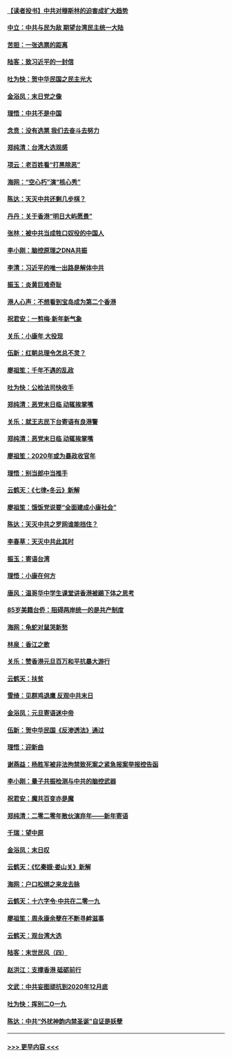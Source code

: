 #### [【读者投书】中共对穆斯林的迫害成扩大趋势](../pages/nsc993/n11791371.md?t=01150644) 
#### [中立：中共与民为敌 期望台湾民主统一大陆](../pages/nsc993/n11790392.md?t=01150644) 
#### [苦胆：一张选票的距离](../pages/nsc993/n11788914.md?t=01150644) 
#### [陆客：致习近平的一封信](../pages/nsc993/n11788867.md?t=01150644) 
#### [吐为快：贺中华民国之民主光大](../pages/nsc993/n11788618.md?t=01150644) 
#### [金浴凤：末日党之像](../pages/nsc993/n11787475.md?t=01150644) 
#### [理悟：中共不是中国](../pages/nsc993/n11787463.md?t=01150644) 
#### [念贲：没有选票  我们去奋斗去努力](../pages/nsc993/n11787398.md?t=01150644) 
#### [郑纯清：台湾大选观感](../pages/nsc993/n11786210.md?t=01150644) 
#### [项云：老百姓看“打黑除恶”](../pages/nsc993/n11785398.md?t=01150644) 
#### [海网：“空心朽”演“核心秀”](../pages/nsc993/n11783874.md?t=01150644) 
#### [陈达：天灭中共还剩几步棋？](../pages/nsc993/n11783719.md?t=01150644) 
#### [丹丹：关于香港“明日大屿愿景”](../pages/nsc993/n11783273.md?t=01150644) 
#### [张林：被中共当成牲口奴役的中国人](../pages/nsc993/n11782397.md?t=01150644) 
#### [李小刚：脑控原理之DNA共振](../pages/nsc993/n11780962.md?t=01150644) 
#### [李清：习近平的唯一出路是解体中共](../pages/nsc993/n11780866.md?t=01150644) 
#### [振玉：炎黄巨难奇耻](../pages/nsc993/n11779632.md?t=01150644) 
#### [港人心声：不想看到宝岛成为第二个香港](../pages/nsc993/n11778817.md?t=01150644) 
#### [祝君安：一剪梅‧新年新气象](../pages/nsc993/n11776340.md?t=01150644) 
#### [关乐：小康年 大役现](../pages/nsc993/n11774213.md?t=01150644) 
#### [伍新：红朝总理令怎总不灵？](../pages/nsc993/n11770813.md?t=01150644) 
#### [廖祖笙：千年不遇的乱政](../pages/nsc993/n11770373.md?t=01150644) 
#### [吐为快：公检法司快收手](../pages/nsc993/n11770359.md?t=01150644) 
#### [郑纯清：恶党末日临 动辄挨掌嘴](../pages/nsc993/n11769912.md?t=01150644) 
#### [关乐：就王志民下台寄语有良港警](../pages/nsc993/n11769903.md?t=01150644) 
#### [郑纯清：恶党末日临 动辄挨掌嘴](../pages/nsc993/n11769356.md?t=01150644) 
#### [廖祖笙：2020年或为暴政收官年](../pages/nsc993/n11768216.md?t=01150644) 
#### [理悟：别当郎中当推手](../pages/nsc993/n11768243.md?t=01150644) 
#### [云鹤天：《七律▪冬云》新解](../pages/nsc993/n11768204.md?t=01150644) 
#### [廖祖笙：饿饭党说要“全面建成小康社会”](../pages/nsc993/n11767482.md?t=01150644) 
#### [陈达：天灭中共之罗网谁能挡住？](../pages/nsc993/n11767465.md?t=01150644) 
#### [李春草：天灭中共此其时](../pages/nsc993/n11767452.md?t=01150644) 
#### [振玉：寄语台湾](../pages/nsc993/n11767432.md?t=01150644) 
#### [理悟：小康在何方](../pages/nsc993/n11767394.md?t=01150644) 
#### [唐风：温哥华中学生课堂讲香港被踢下体之思考](../pages/nsc993/n11766848.md?t=01150644) 
#### [85岁美籍台侨：阻碍两岸统一的是共产制度](../pages/nsc993/n11765043.md?t=01150644) 
#### [海网：龟蛇对鼠哭新愁](../pages/nsc993/n11764895.md?t=01150644) 
#### [林泉：香江之歌](../pages/nsc993/n11764415.md?t=01150644) 
#### [关乐：赞香港元旦百万和平抗暴大游行](../pages/nsc993/n11764382.md?t=01150644) 
#### [云鹤天：扶贫](../pages/nsc993/n11764245.md?t=01150644) 
#### [雪绮：见群鸡退鹰  反观中共末日](../pages/nsc993/n11762112.md?t=01150644) 
#### [金浴凤：元旦寄语迷中帝](../pages/nsc993/n11761788.md?t=01150644) 
#### [伍新：贺中华民国《反渗透法》通过](../pages/nsc993/n11761994.md?t=01150644) 
#### [理悟：迎新曲](../pages/nsc993/n11761152.md?t=01150644) 
#### [谢燕益：杨胜军被非法拘禁致死案之紧急报案举报控告函](../pages/nsc993/n11756134.md?t=01150644) 
#### [李小刚：量子共振检测与中共的脑控武器](../pages/nsc993/n11754518.md?t=01150644) 
#### [祝君安：魔共百变亦是魔](../pages/nsc993/n11754469.md?t=01150644) 
#### [郑纯清：二零二零年散伙演弃年——新年寄语](../pages/nsc993/n11754195.md?t=01150644) 
#### [千瑞：望中原](../pages/nsc993/n11754159.md?t=01150644) 
#### [金浴凤：末日叹](../pages/nsc993/n11752359.md?t=01150644) 
#### [云鹤天：《忆秦娥‧娄山关》新解](../pages/nsc993/n11752348.md?t=01150644) 
#### [海网：户口松绑之来龙去脉](../pages/nsc993/n11752328.md?t=01150644) 
#### [云鹤天：十六字令‧中共在二零一九](../pages/nsc993/n11752305.md?t=01150644) 
#### [廖祖笙：周永康余孽在不断寻衅滋事](../pages/nsc993/n11751013.md?t=01150644) 
#### [云鹤天：观台湾大选](../pages/nsc993/n11751007.md?t=01150644) 
#### [陆客：末世民风（四）](../pages/nsc993/n11749203.md?t=01150644) 
#### [赵洪江：支撑香港 砥砺前行](../pages/nsc993/n11748482.md?t=01150644) 
#### [文武：中共妄图顽抗到2020年12月底](../pages/nsc993/n11748446.md?t=01150644) 
#### [吐为快：挥别二O一九](../pages/nsc993/n11748411.md?t=01150644) 
#### [陈达：中共“外扰神韵内禁圣诞”自证是妖孽](../pages/nsc993/n11748226.md?t=01150644) 

----
#### [ >>> 更早内容 <<< ](../indexes/nsc993-earlier.md)
